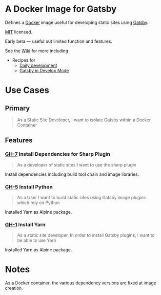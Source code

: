 # A Docker Image for Gatsby
Defines a <a href='https://www.docker.com/' rel='tag'>Docker</a> image useful for developing static sites using <a href='https://www.gatsbyjs.org/' rel='tag'>Gatsby</a>.

<a href='https://opensource.org/licenses/MIT' rel='tag'>MIT</a> licensed.

Early beta ― useful but limited function and features. 

See the <a href='https://github.com/itstechupnorth/docker-for-gatsby/wiki/Home'>Wiki</a> for more including
* Recipes for
  * <a href='https://github.com/itstechupnorth/docker-for-gatsby/wiki/DailyDevelopment'>Daily development</a>
  * <a href='https://github.com/itstechupnorth/docker-for-gatsby/wiki/GatsbyDevelopMode'>Gatsby in Develop Mode</a>

# Use Cases

## Primary

> As a Static Site Developer,
> I want to isolate Gatsby within a Docker Container 

## Features

### <a href='https://github.com/itstechupnorth/docker-for-gatsby/issues/7'>GH-7</a> Install Dependencies for Sharp Plugin

> As a developer of static sites
> I want to use the sharp plugin

Install dependencies including build tool chain and image libraries.

### <a href='https://github.com/itstechupnorth/docker-for-gatsby/issues/5'>GH-5</a> Install Python

> As a User
> I want to build static sites using Gatsby image plugins
> which rely on Python

Installed Yarn as Alpine package. 

### <a href='https://github.com/itstechupnorth/docker-for-gatsby/issues/1'>GH-1</a> Install Yarn

> As a static site developer,
> In order to install Gatsby plugins,
> I want to be able to use Yarn

Installed Yarn as Alpine package.

# Notes

As a Docker container, the various dependency versions are fixed at image creation. 
